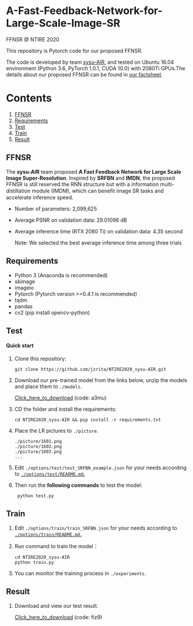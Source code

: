 # A-Fast-Feedback-Network-for-Large-Scale-Image-SR
FFNSR @ NTIRE 2020

This repository is Pytorch code for our proposed FFNSR.

The code is developed by team [sysu-AIR](https://github.com/jzrita/NTIRE2020_sysu-AIR), and tested on Ubuntu 16.04 environment (Python 3.6, PyTorch 1.0.1, CUDA 10.0) with 2080Ti GPUs.The details about our proposed FFNSR can be found in [our factsheet](./NTIRE2020_Perceptual_Extreme_SR_sysu-AIR.pdf).

# Contents
1. [FFNSR](#FFNSR)
2. [Requirements](#Requirements)
3. [Test](#Test)
4. [Train](#Train)
5. [Result](#Result)


## FFNSR

The **sysu-AIR** team proposed **A Fast Feedback Network for Large Scale Image Super-Resolution**. Inspired by **SRFBN** and **IMDN**, the proposed FFNSR is still reserved the RNN structure but with a information multi-distillation module (IMDM), which can beneﬁt image SR tasks and accelerate inference speed.

* Number of parameters:  2,099,625

* Average PSNR on validation data: 29.01096 dB

* Average inference time (RTX 2080 Ti) on validation data: 4.35 second 

    Note: We selected the best average inference time among three trials

## Requirements
- Python 3 (Anaconda is recommended)
- skimage
- imageio
- Pytorch (Pytorch version >=0.4.1 is recommended)
- tqdm 
- pandas
- cv2 (pip install opencv-python)

## Test

#### Quick start
1. Clone this repository:

   ```shell
   git clone https://github.com/jzrita/NTIRE2020_sysu-AIR.git
   ```

2. Download our pre-trained model from the links below, unzip the models and place them to `./models`.

    [Click_here_to_download](https://pan.baidu.com/s/1XytyS1XyUidfP8uDeBuN6g)
    (code: a3mu)
    
 
3. CD the folder and install the requirements:

   ```shell
   cd NTIRE2020_sysu-AIR && pip install -r requirements.txt
   ```

4. Place the LR pictures to `./picture`.

   ```shell
   ./picture/1601.png
   ./picture/1602.png
   ./picture/1603.png
   ...
   ```

5. Edit `./options/test/test_SRFBN_example.json` for your needs according to [`./options/test/README.md`.](./options/test/README.md)

6. Then run the **following commands** to test the model:

   ```shell
    python test.py
   ```

## Train
1. Edit `./options/train/train_SRFBN.json` for your needs according to [`./options/train/README.md`.](./options/train/README.md)

2. Run command to train the model：
   ```shell
   cd NTIRE2020_sysu-AIR
   python train.py
   ```

3. You can monitor the training process in `./experiments`.

## Result
1. Download and view our test result.

    [Click_here_to_download](https://pan.baidu.com/s/12zH-7AssJd3HJql-gjrrlw)
    (code: fiz9)
